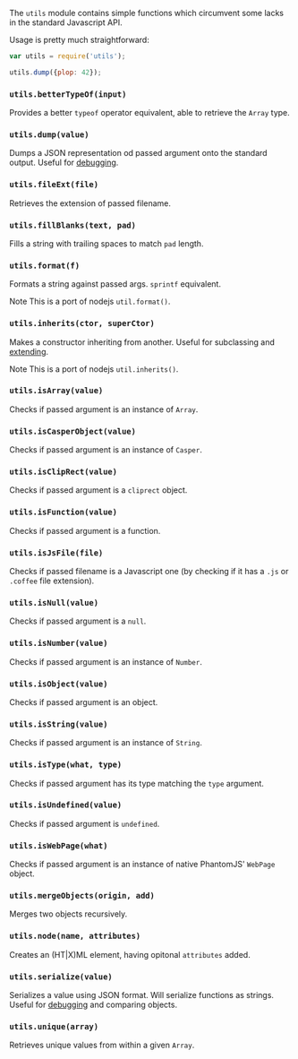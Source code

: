 The `utils` module contains simple functions which circumvent some lacks in the
standard Javascript API.

Usage is pretty much straightforward:

```javascript
var utils = require('utils');

utils.dump({plop: 42});
```

<h3 id="utils.betterTypeOf"><code>utils.betterTypeOf(input)</code></h3>

Provides a better `typeof` operator equivalent, able to retrieve the `Array`
type.

<h3 id="utils.dump"><code>utils.dump(value)</code></h3>

Dumps a JSON representation od passed argument onto the standard output. Useful
for [debugging](debugging.html).

<h3 id="utils.fileExt"><code>utils.fileExt(file)</code></h3>

Retrieves the extension of passed filename.

<h3 id="utils.fillBlanks"><code>utils.fillBlanks(text, pad)</code></h3>

Fills a string with trailing spaces to match `pad` length.

<h3 id="utils.format"><code>utils.format(f)</code></h3>

Formats a string against passed args. `sprintf` equivalent.

<span class="label label-info">Note</span>
This is a port of nodejs `util.format()`.

<h3 id="utils.inherits"><code>utils.inherits(ctor, superCtor)</code></h3>

Makes a constructor inheriting from another. Useful for subclassing and
[extending](extending.html).

<span class="label label-info">Note</span>
This is a port of nodejs `util.inherits()`.

<h3 id="utils.isArray"><code>utils.isArray(value)</code></h3>

Checks if passed argument is an instance of `Array`.

<h3 id="utils.isCasperObject"><code>utils.isCasperObject(value)</code></h3>

Checks if passed argument is an instance of `Casper`.

<h3 id="utils.isClipRect"><code>utils.isClipRect(value)</code></h3>

Checks if passed argument is a `cliprect` object.

<h3 id="utils.isFunction"><code>utils.isFunction(value)</code></h3>

Checks if passed argument is a function.

<h3 id="utils.isJsFile"><code>utils.isJsFile(file)</code></h3>

Checks if passed filename is a Javascript one (by checking if it has a `.js` or
`.coffee` file extension).

<h3 id="utils.isNull"><code>utils.isNull(value)</code></h3>

Checks if passed argument is a `null`.

<h3 id="utils.isNumber"><code>utils.isNumber(value)</code></h3>

Checks if passed argument is an instance of `Number`.

<h3 id="utils.isObject"><code>utils.isObject(value)</code></h3>

Checks if passed argument is an object.

<h3 id="utils.isString"><code>utils.isString(value)</code></h3>

Checks if passed argument is an instance of `String`.

<h3 id="utils.isType"><code>utils.isType(what, type)</code></h3>

Checks if passed argument has its type matching the `type` argument.

<h3 id="utils.isUndefined"><code>utils.isUndefined(value)</code></h3>

Checks if passed argument is `undefined`.

<h3 id="utils.isWebPage"><code>utils.isWebPage(what)</code></h3>

Checks if passed argument is an instance of native PhantomJS' `WebPage` object.

<h3 id="utils.mergeObjects"><code>utils.mergeObjects(origin, add)</code></h3>

Merges two objects recursively.

<h3 id="utils.node"><code>utils.node(name, attributes)</code></h3>

Creates an (HT|X)ML element, having opitonal `attributes` added.

<h3 id="utils.serialize"><code>utils.serialize(value)</code></h3>

Serializes a value using JSON format. Will serialize functions as strings.
Useful for [debugging](debugging.html) and comparing objects.

<h3 id="utils.unique"><code>utils.unique(array)</code></h3>

Retrieves unique values from within a given `Array`.
